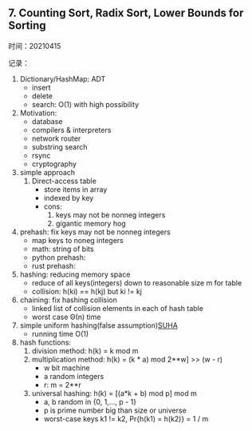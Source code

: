 ## 7. Counting Sort, Radix Sort, Lower Bounds for Sorting

时间：20210415

记录：

1. Dictionary/HashMap: ADT
    - insert
    - delete
    - search: O(1) with high possibility
2. Motivation:
    - database
    - compilers & interpreters
    - network router
    - substring search
    - rsync
    - cryptography
3. simple approach
    1. Direct-access table
        - store items in array
        - indexed by key
        - cons:
            1. keys may not be nonneg integers
            2. gigantic memory hog
3. prehash: fix keys may not be nonneg integers
    - map keys to noneg integers
    - math: string of bits
    - python prehash:
    - rust prehash:
4. hashing: reducing memory space
    - reduce of all keys(integers) down to reasonable size m for table
    - collision: h(ki) == h(kj) but ki != kj
5. chaining: fix hashing collision
    - linked list of collision elements in each of hash table
    - worst case Θ(n) time
6. simple uniform hashing(false assumption)[SUHA](https://en.wikipedia.org/wiki/SUHA_(computer_science))
    - running time O(1)
7. hash functions:
    1. division method: h(k) = k mod m
    2. multiplication method: h(k) = (k * a) mod 2**w] >> (w - r)
        - w bit machine
        - a random integers
        - r: m = 2**r
    3. universal hashing: h(k) = [(a*k + b) mod p] mod m
        - a, b random in {0, 1,..., p - 1}
        - p is prime number big than size or universe
        - worst-case keys k1 != k2, Pr{h(k1) = h(k2)} = 1 / m
    